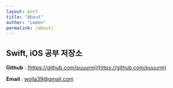 ```yaml
---
layout: post
title: "About"
author: "Lemon"
permalink: /about/
---
```



## Swift, iOS 공부 저장소

**Github** : [https://github.com/puuurm](https://github.com/puuurm)

**Email** : wolla39@gmail.com
